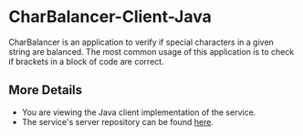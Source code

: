 # CharBalancer-Client-Java

CharBalancer is an application to verify if special characters in a given string are balanced. The most common usage of this application is to check if brackets in a block of code are correct.

## More Details

- You are viewing the Java client implementation of the service.
- The service's server repository can be found [here](https://github.com/heyimblake/charbalancer-service).
